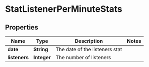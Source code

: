 

# StatListenerPerMinuteStats


## Properties

| Name | Type | Description | Notes |
|------------ | ------------- | ------------- | -------------|
|**date** | **String** | The date of the listeners stat |  |
|**listeners** | **Integer** | The number of listeners |  |



